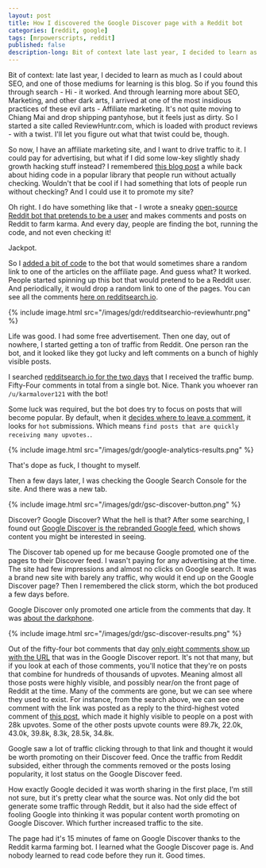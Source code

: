 ```yaml
---
layout: post
title: How I discovered the Google Discover page with a Reddit bot
categories: [reddit, google]
tags: [mrpowerscripts, reddit]
published: false
description-long: Bit of context late last year, I decided to learn as much as I could about SEO, and one of those mediums for learning is this blog. So if you found this through search - Hi - it worked. And through learning more about SEO, Marketing, and other dark arts, I arrived at one of the most insidious practices of these evil arts - Affiliate marketing. It's not quite moving to Chiang Mai and drop shipping pantyhose, but it feels just as dirty. So I started a site called ReviewHuntr.com, which is loaded with product reviews - with a twist. I'll let you figure out what that twist could be, though.
---
```


Bit of context: late last year, I decided to learn as much as I could about SEO, and one of those mediums for learning is this blog. So if you found this through search - Hi - it worked. And through learning more about SEO, Marketing, and other dark arts, I arrived at one of the most insidious practices of these evil arts - Affiliate marketing. It's not quite moving to Chiang Mai and drop shipping pantyhose, but it feels just as dirty. So I started a site called ReviewHuntr.com, which is loaded with product reviews - with a twist. I'll let you figure out what that twist could be, though.

So now, I have an affiliate marketing site, and I want to drive traffic to it. I could pay for advertising, but what if I did some low-key slightly shady growth hacking stuff instead? I remembered [this blog post](https://medium.com/hackernoon/im-harvesting-credit-card-numbers-and-passwords-from-your-site-here-s-how-9a8cb347c5b5) a while back about hiding code in a popular library that people run without actually checking. Wouldn't that be cool if I had something that lots of people run without checking? And I could use it to promote my site?

Oh right. I do have something like that - I wrote a sneaky [open-source Reddit bot that pretends to be a user](https://github.com/MrPowerScripts/reddit-karma-farming-bot) and makes comments and posts on Reddit to farm karma. And every day, people are finding the bot, running the code, and not even checking it!

Jackpot.

So I [added a bit of code](https://github.com/MrPowerScripts/reddit-karma-farming-bot/commit/ab3d3d4a5494539dc6111d97a938c83f11fc6dd8) to the bot that would sometimes share a random link to one of the articles on the affiliate page. And guess what? It worked. People started spinning up this bot that would pretend to be a Reddit user. And periodically, it would drop a random link to one of the pages. You can see all the comments [here on redditsearch.io](https://redditsearch.io/?term=reviewhuntr.com&dataviz=false&aggs=false&subreddits=&searchtype=comments&search=true&start=0&end=1573350991&size=100).

{% include image.html src="/images/gdr/redditsearchio-reviewhuntr.png" %}

Life was good. I had some free advertisement. Then one day, out of nowhere, I started getting a ton of traffic from Reddit. One person ran the bot, and it looked like they got lucky and left comments on a bunch of highly visible posts.

I searched [redditsearch.io for the two days](https://redditsearch.io/?term=https://reviewhuntr.com/reviews&dataviz=false&aggs=false&subreddits=&searchtype=comments&search=true&start=1569538800&end=1569625200&size=100) that I received the traffic bump. Fifty-Four comments in total from a single bot. Nice. Thank you whoever ran `/u/karmalover121` with the bot!

Some luck was required, but the bot does try to focus on posts that will become popular. By default, when it [decides where to leave a comment](https://github.com/MrPowerScripts/reddit-karma-farming-bot/blob/293ac77a0339c9ab6fea18ed5a8442e7c00396a1/src/reddit.py#L290), it looks for `hot` submissions. Which means `find posts that are quickly receiving many upvotes.`.

{% include image.html src="/images/gdr/google-analytics-results.png" %}

That's dope as fuck, I thought to myself.

Then a few days later, I was checking the Google Search Console for the site. And there was a new tab.

{% include image.html src="/images/gdr/gsc-discover-button.png" %}

Discover? Google Discover? What the hell is that? After some searching, I found out [Google Discover is the rebranded Google feed](https://www.blog.google/products/search/introducing-google-discover/), which shows content you might be interested in seeing.

The Discover tab opened up for me because Google promoted one of the pages to their Discover feed. I wasn't paying for any advertising at the time. The site had few impressions and almost no clicks on Google search. It was a brand new site with barely any traffic, why would it end up on the Google Discover page? Then I remembered the click storm, which the bot produced a few days before.

Google Discover only promoted one article from the comments that day. It was [about the darkphone](https://reviewhuntr.com/reviews/new-darkphone-by-darkweb-review/).

{% include image.html src="/images/gdr/gsc-discover-results.png" %}

Out of the fifty-four bot comments that day [only eight comments show up with the URL](https://redditsearch.io/?term=https://reviewhuntr.com/reviews/new-darkphone-by-darkweb-review/&dataviz=false&aggs=false&subreddits=&searchtype=comments&search=true&start=1569452400&end=1569625200&size=100) that was in the Google Discover report. It's not that many, but if you look at each of those comments, you'll notice that they're on posts that combine for hundreds of thousands of upvotes. Meaning almost all those posts were highly visible, and possibly near/on the front page of Reddit at the time. Many of the comments are gone, but we can see where they used to exist. For instance, from the search above, we can see one comment with the link was posted as a reply to the third-highest voted comment of [this post](https://www.reddit.com/r/antimeme/comments/d9xv58/well_well_well/f1m1fk0/), which made it highly visible to people on a post with 28k upvotes. Some of the other posts upvote counts were 89.7k, 22.0k, 43.0k, 39.8k, 8.3k, 28.5k, 34.8k.

Google saw a lot of traffic clicking through to that link and thought it would be worth promoting on their Discover feed. Once the traffic from Reddit subsided, either through the comments removed or the posts losing popularity, it lost status on the Google Discover feed.

How exactly Google decided it was worth sharing in the first place, I'm still not sure, but it's pretty clear what the source was. Not only did the bot generate some traffic through Reddit, but it also had the side effect of fooling Google into thinking it was popular content worth promoting on Google Discover. Which further increased traffic to the site.

The page had it's 15 minutes of fame on Google Discover thanks to the Reddit karma farming bot. I learned what the Google Discover page is. And nobody learned to read code before they run it. Good times.
